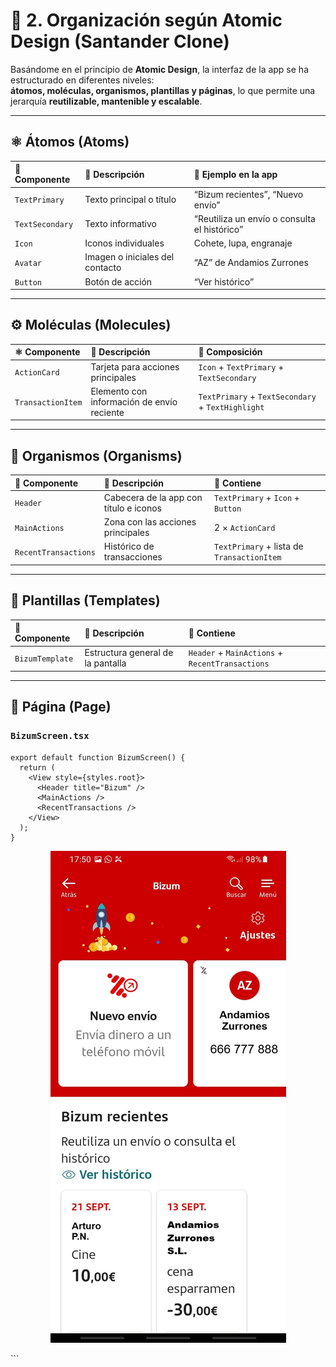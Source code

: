 # 🧩 2. Organización según Atomic Design (Santander Clone)

Basándome en el principio de **Atomic Design**, la interfaz de la app se ha estructurado en diferentes niveles:  
**átomos, moléculas, organismos, plantillas y páginas**, lo que permite una jerarquía **reutilizable, mantenible y escalable**.

---

## ⚛️ Átomos (Atoms)

| 🧩 **Componente** | 📝 **Descripción** | 📱 **Ejemplo en la app** |
|:------------------|:------------------|:--------------------------|
| `TextPrimary` | Texto principal o título | “Bizum recientes”, “Nuevo envío” |
| `TextSecondary` | Texto informativo | “Reutiliza un envío o consulta el histórico” |
| `Icon` | Iconos individuales | Cohete, lupa, engranaje |
| `Avatar` | Imagen o iniciales del contacto | “AZ” de Andamios Zurrones |
| `Button` | Botón de acción | “Ver histórico” |

---

## ⚙️ Moléculas (Molecules)

| ⚛️ **Componente** | 🧠 **Descripción** | 🧩 **Composición** |
|:------------------|:------------------|:-------------------|
| `ActionCard` | Tarjeta para acciones principales | `Icon` + `TextPrimary` + `TextSecondary` |
| `TransactionItem` | Elemento con información de envío <br> reciente | `TextPrimary` + `TextSecondary` + `TextHighlight` |

---

## 🧩 Organismos (Organisms)

| 🧱 **Componente** | 📝 **Descripción** | 🧩 **Contiene** |
|:------------------|:------------------|:----------------|
| `Header` | Cabecera de la app con título e iconos | `TextPrimary` + `Icon` + `Button` |
| `MainActions` | Zona con las acciones principales | 2 × `ActionCard` |
| `RecentTransactions` | Histórico de transacciones | `TextPrimary` + lista de `TransactionItem` |

---

## 🧱 Plantillas (Templates)

| 🧩 **Componente** | 📝 **Descripción** | 🧩 **Contiene** |
|:------------------|:------------------|:----------------|
| `BizumTemplate` | Estructura general de la pantalla | `Header` + `MainActions` + `RecentTransactions` |

---

## 📱 Página (Page)

### `BizumScreen.tsx`

```tsx
export default function BizumScreen() {
  return (
    <View style={styles.root}>
      <Header title="Bizum" />
      <MainActions />
      <RecentTransactions />
    </View>
  );
}
```

<p align="center"> <img src="./img/captura-original.png" alt="Captura de la estructura Atomic Design" width="377"> </p> ```